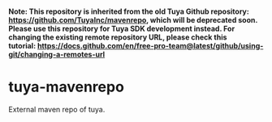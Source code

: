 #### Note: This repository is inherited from the old Tuya Github repository: https://github.com/TuyaInc/mavenrepo, which will be deprecated soon. Please use this repository for Tuya SDK development instead. For changing the existing remote repository URL, please check this tutorial: https://docs.github.com/en/free-pro-team@latest/github/using-git/changing-a-remotes-url

# tuya-mavenrepo
External maven repo of tuya.
